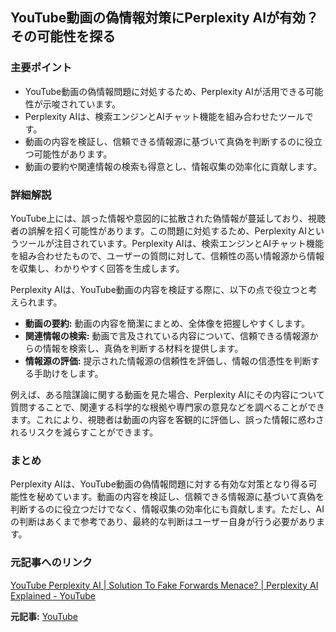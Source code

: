 ## YouTube動画の偽情報対策にPerplexity AIが有効？その可能性を探る

### 主要ポイント

* YouTube動画の偽情報問題に対処するため、Perplexity AIが活用できる可能性が示唆されています。
* Perplexity AIは、検索エンジンとAIチャット機能を組み合わせたツールです。
* 動画の内容を検証し、信頼できる情報源に基づいて真偽を判断するのに役立つ可能性があります。
* 動画の要約や関連情報の検索も得意とし、情報収集の効率化に貢献します。

### 詳細解説

YouTube上には、誤った情報や意図的に拡散された偽情報が蔓延しており、視聴者の誤解を招く可能性があります。この問題に対処するため、Perplexity AIというツールが注目されています。Perplexity AIは、検索エンジンとAIチャット機能を組み合わせたもので、ユーザーの質問に対して、信頼性の高い情報源から情報を収集し、わかりやすく回答を生成します。

Perplexity AIは、YouTube動画の内容を検証する際に、以下の点で役立つと考えられます。

* **動画の要約:** 動画の内容を簡潔にまとめ、全体像を把握しやすくします。
* **関連情報の検索:** 動画で言及されている内容について、信頼できる情報源からの情報を検索し、真偽を判断する材料を提供します。
* **情報源の評価:** 提示された情報源の信頼性を評価し、情報の信憑性を判断する手助けをします。

例えば、ある陰謀論に関する動画を見た場合、Perplexity AIにその内容について質問することで、関連する科学的な根拠や専門家の意見などを調べることができます。これにより、視聴者は動画の内容を客観的に評価し、誤った情報に惑わされるリスクを減らすことができます。

### まとめ

Perplexity AIは、YouTube動画の偽情報問題に対する有効な対策となり得る可能性を秘めています。動画の内容を検証し、信頼できる情報源に基づいて真偽を判断するのに役立つだけでなく、情報収集の効率化にも貢献します。ただし、AIの判断はあくまで参考であり、最終的な判断はユーザー自身が行う必要があります。

### 元記事へのリンク

[YouTube Perplexity AI | Solution To Fake Forwards Menace? | Perplexity AI Explained - YouTube](https://www.youtube.com/watch?v=90-736w1-6Q)


**元記事:** [YouTube](https://www.youtube.com/watch?v=duTAGjpS1yA)